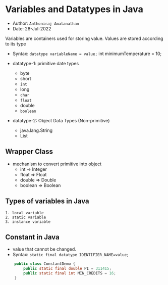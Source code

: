 # Variables and Datatypes in Java
- Author: `Anthoniraj Amalanathan`
- Date: 28-Jul-2022

Variables are containers used for storing value. Values are stored according to its type
- Syntax: `datatype variableName = value;`
int minimumTemperature = 10;

- datatype-1: primitive date types
    - byte 
    - short 
    - `int`
    - long
    - `char`
    - `float`
    - double
    - `boolean`
- datatype-2: Object Data Types (Non-primitive)
    - java.lang.String
    - List

## Wrapper Class
- mechanism to convert primitive into object
    - int => Integer
    - float => Float
    - double => Double
    - boolean => Boolean
    
## Types of variables in Java
    1. local variable
    2. static variable
    3. instance variable

## Constant in Java
- value that cannot be changed.
- Syntax: `static final datatype IDENTIFIER_NAME=value;`

```java
    public class ConstantDemo {
        public static final double PI = 311415;
        public static final int MIN_CREDITS = 16;
    }
```



